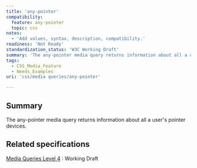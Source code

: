```yaml
---
title: 'any-pointer'
compatibility:
  feature: any-pointer
  topic: css
notes:
  - 'Add values, syntax, description, compatibility.'
readiness: 'Not Ready'
standardization_status: 'W3C Working Draft'
summary: 'The any-pointer media query returns information about all a user''s pointer devices.'
tags:
  - CSS_Media_Feature
  - Needs_Examples
uri: 'css/media queries/any-pointer'

---
```

## Summary

The any-pointer media query returns information about all a user's pointer devices.

## Related specifications

[Media Queries Level 4](http://www.w3.org/TR/2014/WD-mediaqueries-4-20140605/)
:   Working Draft

